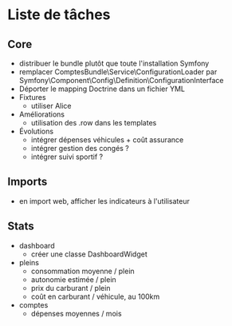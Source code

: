 # Liste de tâches

## Core

- distribuer le bundle plutôt que toute l'installation Symfony
- remplacer ComptesBundle\Service\ConfigurationLoader par Symfony\Component\Config\Definition\ConfigurationInterface
- Déporter le mapping Doctrine dans un fichier YML
- Fixtures
    - utiliser Alice
- Améliorations
    - utilisation des .row dans les templates
- Évolutions
    - intégrer dépenses véhicules + coût assurance
    - intégrer gestion des congés ?
    - intégrer suivi sportif ?

## Imports

- en import web, afficher les indicateurs à l'utilisateur

## Stats

- dashboard
    - créer une classe DashboardWidget
- pleins
    - consommation moyenne / plein
    - autonomie estimée / plein
    - prix du carburant / plein
    - coût en carburant / véhicule, au 100km
- comptes
    - dépenses moyennes / mois
